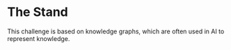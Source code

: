 # The Stand
This challenge is based on knowledge graphs, which are often used in AI to represent knowledge.